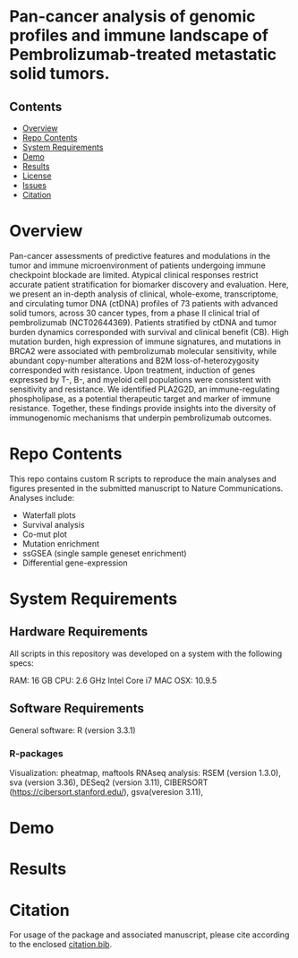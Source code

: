 # Pan-cancer analysis of genomic profiles and immune landscape of Pembrolizumab-treated metastatic solid tumors.

## Contents
- [Overview](#overview)
- [Repo Contents](#repo-contents)
- [System Requirements](#system-requirements)
- [Demo](#demo)
- [Results](#results)
- [License](./LICENSE)
- [Issues](https://github.com/pughlab/inspire-genomics/issues)
- [Citation](#citation)

# Overview
Pan-cancer assessments of predictive features and modulations in the tumor and immune microenvironment of patients undergoing immune checkpoint blockade are limited. Atypical clinical responses restrict accurate patient stratification for biomarker discovery and evaluation. Here, we present an in-depth analysis of clinical, whole-exome, transcriptome, and circulating tumor DNA (ctDNA) profiles of 73 patients with advanced solid tumors, across 30 cancer types, from a phase II clinical trial of pembrolizumab (NCT02644369). Patients stratified by ctDNA and tumor burden dynamics corresponded with survival and clinical benefit (CB). High mutation burden, high expression of immune signatures, and mutations in BRCA2 were associated with pembrolizumab molecular sensitivity, while abundant copy-number alterations and B2M loss-of-heterozygosity corresponded with resistance. Upon treatment, induction of genes expressed by T-, B-, and myeloid cell populations were consistent with sensitivity and resistance. We identified PLA2G2D, an immune-regulating phospholipase, as a potential therapeutic target and marker of immune resistance. Together, these findings provide insights into the diversity of immunogenomic mechanisms that underpin pembrolizumab outcomes.

# Repo Contents
This repo contains custom R scripts to reproduce the main analyses and figures presented in the submitted manuscript to Nature Communications. Analyses include: 
- Waterfall plots
- Survival analysis
- Co-mut plot
- Mutation enrichment
- ssGSEA (single sample geneset enrichment)
- Differential gene-expression

# System Requirements
## Hardware Requirements
All scripts in this repository was developed on a system with the following specs:

RAM: 16 GB
CPU: 2.6 GHz Intel Core i7
MAC OSX: 10.9.5

## Software Requirements
General software: R (version 3.3.1)

### R-packages
Visualization: pheatmap, maftools 
RNAseq analysis: RSEM (version 1.3.0), sva (version 3.36), DESeq2 (version 3.11), CIBERSORT (https://cibersort.stanford.edu/), gsva(veresion 3.11),

# Demo
# Results

# Citation
For usage of the package and associated manuscript, please cite according to the enclosed [citation.bib](./citation.bib).
